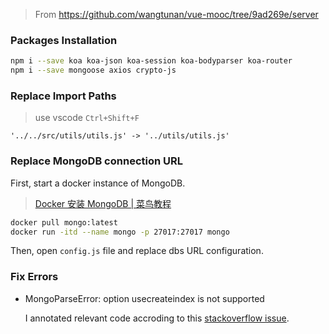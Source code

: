 > From https://github.com/wangtunan/vue-mooc/tree/9ad269e/server

### Packages Installation

```bash
npm i --save koa koa-json koa-session koa-bodyparser koa-router
npm i --save mongoose axios crypto-js
```

### Replace Import Paths

> use vscode `Ctrl+Shift+F`

```
'../../src/utils/utils.js' -> '../utils/utils.js'
```

### Replace MongoDB connection URL

First, start a docker instance of MongoDB.

> [Docker 安装 MongoDB | 菜鸟教程](https://www.runoob.com/docker/docker-install-mongodb.html)

```bash
docker pull mongo:latest
docker run -itd --name mongo -p 27017:27017 mongo
```

Then, open `config.js` file and replace dbs URL configuration.

### Fix Errors

- MongoParseError: option usecreateindex is not supported

  I annotated relevant code accroding to this [stackoverflow issue](https://stackoverflow.com/questions/68958221/mongoparseerror-options-usecreateindex-usefindandmodify-are-not-supported).
